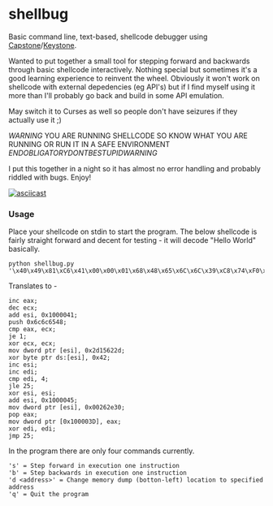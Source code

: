 # shellbug
Basic command line, text-based, shellcode debugger using [Capstone](http://capstone-engine.org)/[Keystone](http://keystone-engine.org).

Wanted to put together a small tool for stepping forward and backwards through basic shellcode interactively. Nothing special but sometimes it's a good learning experience to reinvent the wheel. Obviously it won't work on shellcode with external depedencies (eg API's) but if I find myself using it more than I'll probably go back and build in some API emulation.

May switch it to Curses as well so people don't have seizures if they actually use it ;)

*WARNING* YOU ARE RUNNING SHELLCODE SO KNOW WHAT YOU ARE RUNNING OR RUN IT IN A SAFE ENVIRONMENT *ENDOBLIGATORYDONTBESTUPIDWARNING*

I put this together in a night so it has almost no error handling and probably riddled with bugs. Enjoy!

[![asciicast](https://asciinema.org/a/bjrw8ggrxlb54cvl73z8oa62d.png)](https://asciinema.org/a/bjrw8ggrxlb54cvl73z8oa62d)

### Usage

Place your shellcode on stdin to start the program. The below shellcode is fairly straight forward and decent for testing - it will decode "Hello World" basically.

```
python shellbug.py '\x40\x49\x81\xC6\x41\x00\x00\x01\x68\x48\x65\x6C\x6C\x39\xC8\x74\xF0\x31\xC9\xC7\x06\x2D\x62\x15\x2D\x80\x36\x42\x46\x47\x83\xFF\x04\x7E\xF6\x31\xF6\x81\xC6\x45\x00\x00\x01\xC7\x06\x30\x2E\x26\x00\x58\xA3\x3D\x00\x00\x01\x31\xFF\xEB\xDE'
```

Translates to -

```
inc eax;
dec ecx;
add esi, 0x1000041;
push 0x6c6c6548;
cmp eax, ecx;
je 1;
xor ecx, ecx;
mov dword ptr [esi], 0x2d15622d;
xor byte ptr ds:[esi], 0x42;
inc esi;
inc edi;
cmp edi, 4;
jle 25;
xor esi, esi;
add esi, 0x1000045;
mov dword ptr [esi], 0x00262e30;
pop eax;
mov dword ptr [0x100003D], eax; 
xor edi, edi;
jmp 25;
```

In the program there are only four commands currently.

```
's' = Step forward in execution one instruction 
'b' = Step backwards in execution one instruction
'd <address>' = Change memory dump (botton-left) location to specified address
'q' = Quit the program
```

